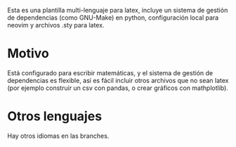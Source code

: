Esta es una plantilla multi-lenguaje para latex, incluye un sistema de gestión
de dependencias (como GNU-Make) en python, configuración local para neovim y
archivos .sty para latex.

# Motivo
Está configurado para escribir matemáticas, y el sistema de gestión de
dependencias es flexible, así es fácil incluir otros archivos que no sean latex
(por ejemplo construir un csv con pandas, o crear gráficos con mathplotlib).

# Otros lenguajes
Hay otros idiomas en las branches.
